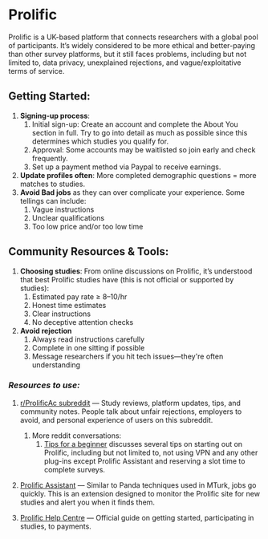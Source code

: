 # **Prolific**

Prolific is a UK-based platform that connects researchers with a global pool of participants. It’s widely considered to be more ethical and better-paying than other survey platforms, but it still faces problems, including but not limited to, data privacy, unexplained rejections, and vague/exploitative terms of service. 

## Getting Started:

1. **Signing-up process**:  
   1. Initial sign-up: Create an account and complete the About You section in full. Try to go into detail as much as possible since this determines which studies you qualify for.  
   2. Approval: Some accounts may be waitlisted so join early and check frequently.  
   3. Set up a payment method via Paypal to receive earnings.  
2. **Update profiles often**: More completed demographic questions \= more matches to studies.  
3. **Avoid Bad jobs** as they can over complicate your experience. Some tellings can include:  
   1. Vague instructions  
   2. Unclear qualifications  
   3. Too low price and/or too low time

## Community Resources & Tools:

1. **Choosing studies**: From online discussions on Prolific, it’s understood that best Prolific studies have (this is not official or supported by studies):  
   1. Estimated pay rate ≥ $8–$10/hr  
   2. Honest time estimates  
   3. Clear instructions  
   4. No deceptive attention checks  
2. **Avoid rejection**  
   1. Always read instructions carefully  
   2. Complete in one sitting if possible  
   3. Message researchers if you hit tech issues—they're often understanding

### *Resources to use:*

1. [r/ProlificAc subreddit](https://www.reddit.com/r/ProlificAc/) — Study reviews, platform updates, tips, and community notes. People talk about unfair rejections, employers to avoid, and personal experience of users on this subreddit.  
   1. More reddit conversations:  
      1. [Tips for a beginner](https://www.reddit.com/r/ProlificAc/comments/11534m3/new_to_prolific_things_to_do_as_a_beginner_ways/) discusses several tips on starting out on Prolific, including but not limited to, not using VPN and any other plug-ins except Prolific Assistant and reserving a slot time to complete surveys.   
2. [Prolific Assistant](https://chromewebstore.google.com/detail/prolific-assistant/ocfncbnofopjedoepmekajbgdenadepp) — Similar to Panda techniques used in MTurk, jobs go quickly. This is an extension designed to monitor the Prolific site for new studies and alert you when it finds them. 

3. [Prolific Help Centre](https://participant-help.prolific.com/en) — Official guide on getting started, participating in studies, to payments. 
